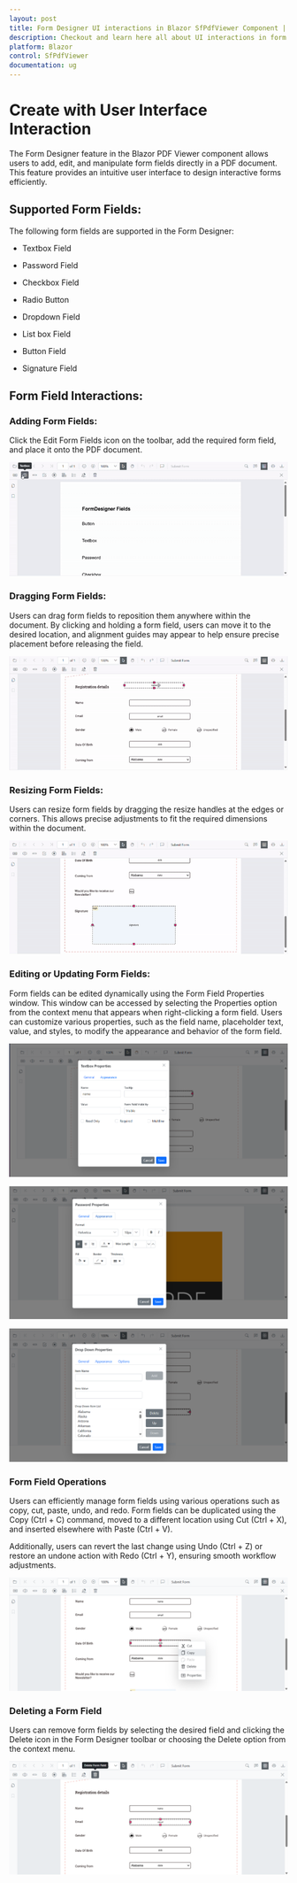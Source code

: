 ```yaml
---
layout: post
title: Form Designer UI interactions in Blazor SfPdfViewer Component | Syncfusion
description: Checkout and learn here all about UI interactions in form Designer in Syncfusion Blazor SfPdfViewer component and much more.
platform: Blazor
control: SfPdfViewer
documentation: ug
---
```


# Create with User Interface Interaction

The Form Designer feature in the Blazor PDF Viewer component allows users to add, edit, and manipulate form fields directly in a PDF document. This feature provides an intuitive user interface to design interactive forms efficiently. 


## Supported Form Fields:

The following form fields are supported in the Form Designer: 

* Textbox Field

* Password Field

* Checkbox Field

* Radio Button

* Dropdown Field

* List box Field

* Button Field

* Signature Field


## Form Field Interactions: 

### Adding Form Fields: 

Click the Edit Form Fields icon on the toolbar, add the required form field, and place it onto the PDF document.

![Add Form Fields in Form designer in SfPdfViewer](../form-designer/form-designer-images/add-formfields-formdesigner-sfpdfviewer.gif)

### Dragging Form Fields: 

Users can drag form fields to reposition them anywhere within the document. By clicking and holding a form field, users can move it to the desired location, and alignment guides may appear to help ensure precise placement before releasing the field.

![Dragging Form Fields in Form designer in SfPdfViewer](../form-designer/form-designer-images/drag-formfields-formdesigner-sfpdfviewer.gif)

### Resizing Form Fields: 

Users can resize form fields by dragging the resize handles at the edges or corners. This allows precise adjustments to fit the required dimensions within the document.

![Resizing Form Fields in Form designer in SfPdfViewer](../form-designer/form-designer-images/resize-formfields-formdesigner-sfpdfviewer.gif)

### Editing or Updating Form Fields: 

Form fields can be edited dynamically using the Form Field Properties window. This window can be accessed by selecting the Properties option from the context menu that appears when right-clicking a form field. Users can customize various properties, such as the field name, placeholder text, value, and styles, to modify the appearance and behavior of the form field.

![Edit Properties in Textbox field](../form-designer/form-designer-images/textbox-propertypanel-sfpdfviewer.png)

![Edit Properties in Password field](../form-designer/form-designer-images/password-properypanel-apperance-formdesigner-sfpdfviewer.png)

![Edit Properties in Dropdown field](../form-designer/form-designer-images/dropdown-properypanel-options-sfpdfviewer.png)

### Form Field Operations

Users can efficiently manage form fields using various operations such as copy, cut, paste, undo, and redo. Form fields can be duplicated using the Copy (Ctrl + C) command, moved to a different location using Cut (Ctrl + X), and inserted elsewhere with Paste (Ctrl + V).

Additionally, users can revert the last change using Undo (Ctrl + Z) or restore an undone action with Redo (Ctrl + Y), ensuring smooth workflow adjustments.

![Form Field Operations through Context Menu](../form-designer/form-designer-images/formfield-operations-sfpdfviewer.png)

### Deleting a Form Field

Users can remove form fields by selecting the desired field and clicking the Delete icon in the Form Designer toolbar or choosing the Delete option from the context menu.

![Delete formfield through UI](../form-designer/form-designer-images/delete-formfields-formdesigner-sfpdfviewer.png)